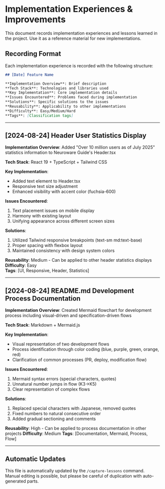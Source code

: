 # Implementation Experiences & Improvements

This document records implementation experiences and lessons learned in the project. Use it as a reference material for new implementations.

## Recording Format

Each implementation experience is recorded with the following structure:

```markdown
## [Date] Feature Name

**Implementation Overview**: Brief description
**Tech Stack**: Technologies and libraries used
**Key Implementation**: Core implementation details
**Issues Encountered**: Problems faced during implementation
**Solutions**: Specific solutions to the issues
**Reusability**: Applicability to other implementations
**Difficulty**: Easy/Medium/Hard
**Tags**: [Classification tags]
```

---

## [2024-08-24] Header User Statistics Display

**Implementation Overview**: Added "Over 10 million users as of July 2025" statistics information to Neuroware Guide's Header.tsx

**Tech Stack**: React 19 + TypeScript + Tailwind CSS

**Key Implementation**:

- Added text element to Header.tsx
- Responsive text size adjustment
- Enhanced visibility with accent color (fuchsia-600)

**Issues Encountered**:

1. Text placement issues on mobile display
2. Harmony with existing layout
3. Unifying appearance across different screen sizes

**Solutions**:

1. Utilized Tailwind responsive breakpoints (text-sm md:text-base)
2. Proper spacing with flexbox layout
3. Maintained consistency with design system colors

**Reusability**: Medium - Can be applied to other header statistics displays
**Difficulty**: Easy  
**Tags**: [UI, Responsive, Header, Statistics]

---

## [2024-08-24] README.md Development Process Documentation

**Implementation Overview**: Created Mermaid flowchart for development process including visual-driven and specification-driven flows

**Tech Stack**: Markdown + Mermaid.js

**Key Implementation**:

- Visual representation of two development flows
- Process identification through color coding (blue, purple, green, orange, red)
- Clarification of common processes (PR, deploy, modification flow)

**Issues Encountered**:

1. Mermaid syntax errors (special characters, quotes)
2. Unnatural number jumps in flow (K3→K5)
3. Clear representation of complex flows

**Solutions**:

1. Replaced special characters with Japanese, removed quotes
2. Fixed numbers to natural consecutive order
3. Added gradual sectioning and comments

**Reusability**: High - Can be applied to process documentation in other projects
**Difficulty**: Medium
**Tags**: [Documentation, Mermaid, Process, Flow]

---

## Automatic Updates

This file is automatically updated by the `/capture-lessons` command. Manual editing is possible, but please be careful of duplication with auto-generated parts.
